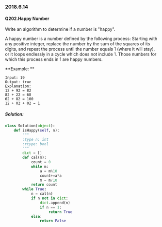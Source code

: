 ### 2018.6.14

#### Q202.Happy Number

Write an algorithm to determine if a number is "happy".

A happy number is a number defined by the following process: Starting with any positive integer, replace the number by the sum of the squares of its digits, and repeat the process until the number equals 1 (where it will stay), or it loops endlessly in a cycle which does not include 1. Those numbers for which this process ends in 1 are happy numbers.

**Example: **

```
Input: 19
Output: true
Explanation: 
12 + 92 = 82
82 + 22 = 68
62 + 82 = 100
12 + 02 + 02 = 1
```

##### Solution:

```python
class Solution(object):
    def isHappy(self, n):
        """
        :type n: int
        :rtype: bool
        """
        dict = []
        def cal(m):
            count = 0
            while m:
                a = m%10
                count+=a*a
                m = m/10
            return count
        while True:
            n = cal(n)
            if n not in dict:
                dict.append(n)
                if n == 1:
                    return True
            else:
                return False
```



